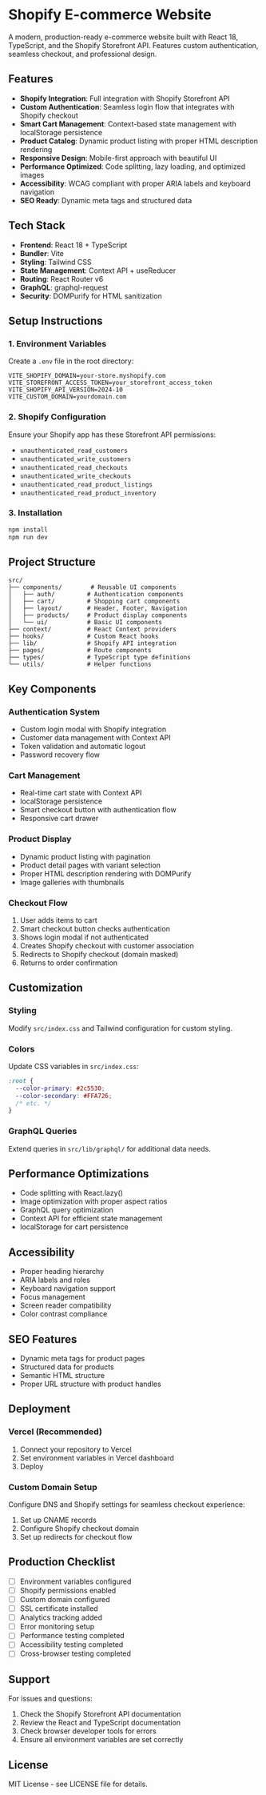 # Shopify E-commerce Website

A modern, production-ready e-commerce website built with React 18, TypeScript, and the Shopify Storefront API. Features custom authentication, seamless checkout, and professional design.

## Features

- **Shopify Integration**: Full integration with Shopify Storefront API
- **Custom Authentication**: Seamless login flow that integrates with Shopify checkout
- **Smart Cart Management**: Context-based state management with localStorage persistence
- **Product Catalog**: Dynamic product listing with proper HTML description rendering
- **Responsive Design**: Mobile-first approach with beautiful UI
- **Performance Optimized**: Code splitting, lazy loading, and optimized images
- **Accessibility**: WCAG compliant with proper ARIA labels and keyboard navigation
- **SEO Ready**: Dynamic meta tags and structured data

## Tech Stack

- **Frontend**: React 18 + TypeScript
- **Bundler**: Vite
- **Styling**: Tailwind CSS
- **State Management**: Context API + useReducer
- **Routing**: React Router v6
- **GraphQL**: graphql-request
- **Security**: DOMPurify for HTML sanitization

## Setup Instructions

### 1. Environment Variables

Create a `.env` file in the root directory:

```env
VITE_SHOPIFY_DOMAIN=your-store.myshopify.com
VITE_STOREFRONT_ACCESS_TOKEN=your_storefront_access_token
VITE_SHOPIFY_API_VERSION=2024-10
VITE_CUSTOM_DOMAIN=yourdomain.com
```

### 2. Shopify Configuration

Ensure your Shopify app has these Storefront API permissions:
- `unauthenticated_read_customers`
- `unauthenticated_write_customers`
- `unauthenticated_read_checkouts`
- `unauthenticated_write_checkouts`
- `unauthenticated_read_product_listings`
- `unauthenticated_read_product_inventory`

### 3. Installation

```bash
npm install
npm run dev
```

## Project Structure

```
src/
├── components/        # Reusable UI components
│   ├── auth/         # Authentication components
│   ├── cart/         # Shopping cart components
│   ├── layout/       # Header, Footer, Navigation
│   ├── products/     # Product display components
│   └── ui/           # Basic UI components
├── context/          # React Context providers
├── hooks/            # Custom React hooks
├── lib/              # Shopify API integration
├── pages/            # Route components
├── types/            # TypeScript type definitions
└── utils/            # Helper functions
```

## Key Components

### Authentication System
- Custom login modal with Shopify integration
- Customer data management with Context API
- Token validation and automatic logout
- Password recovery flow

### Cart Management
- Real-time cart state with Context API
- localStorage persistence
- Smart checkout button with authentication flow
- Responsive cart drawer

### Product Display
- Dynamic product listing with pagination
- Product detail pages with variant selection
- Proper HTML description rendering with DOMPurify
- Image galleries with thumbnails

### Checkout Flow
1. User adds items to cart
2. Smart checkout button checks authentication
3. Shows login modal if not authenticated
4. Creates Shopify checkout with customer association
5. Redirects to Shopify checkout (domain masked)
6. Returns to order confirmation

## Customization

### Styling
Modify `src/index.css` and Tailwind configuration for custom styling.

### Colors
Update CSS variables in `src/index.css`:
```css
:root {
  --color-primary: #2c5530;
  --color-secondary: #FFA726;
  /* etc. */
}
```

### GraphQL Queries
Extend queries in `src/lib/graphql/` for additional data needs.

## Performance Optimizations

- Code splitting with React.lazy()
- Image optimization with proper aspect ratios
- GraphQL query optimization
- Context API for efficient state management
- localStorage for cart persistence

## Accessibility

- Proper heading hierarchy
- ARIA labels and roles
- Keyboard navigation support
- Focus management
- Screen reader compatibility
- Color contrast compliance

## SEO Features

- Dynamic meta tags for product pages
- Structured data for products
- Semantic HTML structure
- Proper URL structure with product handles

## Deployment

### Vercel (Recommended)

1. Connect your repository to Vercel
2. Set environment variables in Vercel dashboard
3. Deploy

### Custom Domain Setup

Configure DNS and Shopify settings for seamless checkout experience:
1. Set up CNAME records
2. Configure Shopify checkout domain
3. Set up redirects for checkout flow

## Production Checklist

- [ ] Environment variables configured
- [ ] Shopify permissions enabled
- [ ] Custom domain configured
- [ ] SSL certificate installed
- [ ] Analytics tracking added
- [ ] Error monitoring setup
- [ ] Performance testing completed
- [ ] Accessibility testing completed
- [ ] Cross-browser testing completed

## Support

For issues and questions:
1. Check the Shopify Storefront API documentation
2. Review the React and TypeScript documentation
3. Check browser developer tools for errors
4. Ensure all environment variables are set correctly

## License

MIT License - see LICENSE file for details.